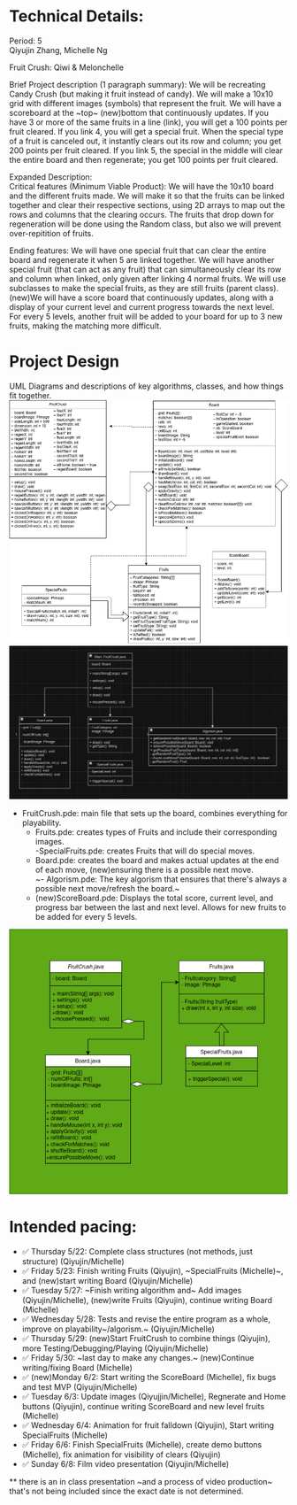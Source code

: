 
# Technical Details:

Period: 5  
Qiyujin Zhang, Michelle Ng  

Fruit Crush: Qiwi & Melonchelle 

Brief Project description (1 paragraph summary): We will be recreating Candy Crush (but making it fruit instead of candy). We will make a 10x10 grid with different images (symbols) that represent the fruit. We will have a scoreboard at the ~top~ (new)bottom that continuously updates. If you have 3 or more of the same fruits in a line (link), you will get a 100 points per fruit cleared. If you link 4, you will get a special fruit. When the special type of a fruit is canceled out, it instantly clears out its row and column; you get 200 points per fruit cleared. If you link 5, the special in the middle will clear the entire board and then regenerate; you get 100 points per fruit cleared.

Expanded Description:  
Critical features (Minimum Viable Product): We will have the 10x10 board and the different fruits made. We will make it so that the fruits can be linked together and clear their respective sections, using 2D arrays to map out the rows and columns that the clearing occurs. The fruits that drop down for regeneration will be done using the Random class, but also we will prevent over-repitition of fruits.

Ending features: We will have one special fruit that can clear the entire board and regenerate it when 5 are linked together. We will have another special fruit (that can act as any fruit) that can simultaneously clear its row and column when linked, only given after linking 4 normal fruits. We will use subclasses to make the special fruits, as they are still fruits (parent class). (new)We will have a score board that continuously updates, along with a display of your current level and current progress towards the next level. For every 5 levels, another fruit will be added to your board for up to 3 new fruits, making the matching more difficult.

# Project Design

UML Diagrams and descriptions of key algorithms, classes, and how things fit together.
![Alt text](ClassDiagramFinalVersion.png?raw=true "Class Diagram Updated" )
![Alt text](ClassDiagramOne.png?raw=true "Class Diagram" )
 - FruitCrush.pde: main file that sets up the board, combines everything for playability.  
   - Fruits.pde: creates types of Fruits and include their corresponding images.   
     -SpecialFruits.pde: creates Fruits that will do special moves.   
   - Board.pde: creates the board and makes actual updates at the end of each move, (new)ensuring there is a possible next move.    
   ~- Algorism.pde: The key algorism that ensures that there's always a possible next move/refresh the board.~  
   - (new)ScoreBoard.pde: Displays the total score, current level, and progress bar between the last and next level. Allows for new fruits to be added for every 5 levels.

![Alt text](realClassDiagram.png?raw=true "Second version of Class Diagram" )

# Intended pacing:

- :white_check_mark: Thursday 5/22: Complete class structures (not methods, just structure) (Qiyujin/Michelle)   
- :white_check_mark: Friday 5/23: Finish writing Fruits (Qiyujin), ~SpecialFruits (Michelle)~, and (new)start writing Board (Qiyujin/Michelle)   
- :white_check_mark: Tuesday 5/27: ~Finish writing algorithm and~ Add images (Qiyujin/Michelle), (new)write Fruits (Qiyujin), continue writing Board (Michelle)   
- :white_check_mark: Wednesday 5/28: Tests and revise the entire program as a whole, improve on playability~/algorism.~ (Qiyujin/Michelle)   
- :white_check_mark: Thursday 5/29: (new)Start FruitCrush to combine things (Qiyujin),  more Testing/Debugging/Playing (Qiyujin/Michelle)   
- :white_check_mark: Friday 5/30: ~last day to make any changes.~ (new)Continue writing/fixing Board (Michelle)   
- :white_check_mark: (new)Monday 6/2: Start writing the ScoreBoard (Michelle), fix bugs and test MVP (Qiyujin/Michelle)   
- :white_check_mark: Tuesday 6/3: Update images (Qiyujjin/Michelle), Regnerate and Home buttons (Qiyujin), continue writing ScoreBoard and new level fruits (Michelle)   
- :white_check_mark: Wednesday 6/4: Animation for fruit falldown (Qiyujin), Start writing SpecialFruits (Michelle)   
- :white_check_mark: Friday 6/6: Finish SpecialFruits (Michelle), create demo buttons (Michelle), fix animation for visibility of clears (Qiyujin)
- :white_check_mark: Sunday 6/8: Film video presentation (Qiyujin/Michelle)
     
** there is an in class presentation ~and a process of video production~ that's not being included since the exact date is not determined.    